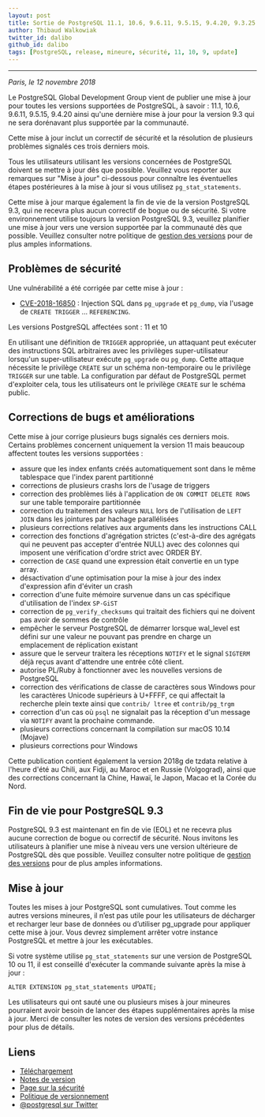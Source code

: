 ```yaml
---
layout: post
title: Sortie de PostgreSQL 11.1, 10.6, 9.6.11, 9.5.15, 9.4.20, 9.3.25
author: Thibaud Walkowiak
twitter_id: dalibo
github_id: dalibo
tags: [PostgreSQL, release, mineure, sécurité, 11, 10, 9, update]
---
```


---

*Paris, le 12 novembre 2018*

Le PostgreSQL Global Development Group vient de publier une mise à jour pour toutes les versions supportées de PostgreSQL, à savoir : 11.1, 10.6, 9.6.11, 9.5.15, 9.4.20 ainsi qu'une dernière mise à jour pour la version 9.3 qui ne sera dorénavant plus supportée par la communauté.

<!--MORE-->

Cette mise à jour inclut un correctif de sécurité et la résolution de plusieurs problèmes signalés ces trois derniers mois.

Tous les utilisateurs utilisant les versions concernées de PostgreSQL doivent se mettre à jour dès que possible.
Veuillez vous reporter aux remarques sur "Mise à jour" ci-dessous pour connaître les éventuelles étapes postérieures à la mise à jour si vous utilisez `pg_stat_statements`.

Cette mise à jour marque également la fin de vie de la version PostgreSQL 9.3, qui ne recevra plus aucun correctif de bogue ou de sécurité.
Si votre environnement utilise toujours la version PostgreSQL 9.3, veuillez planifier une mise à jour vers une version supportée par la communauté dès que possible.
Veuillez consulter notre politique de [gestion des versions](https://www.postgresql.org/support/versioning/) pour de plus amples informations.


## Problèmes de sécurité

Une vulnérabilité a été corrigée par cette mise à jour :

  * [CVE-2018-16850](https://security-tracker.debian.org/tracker/CVE-2018-16850) : Injection SQL dans `pg_upgrade` et `pg_dump`, via l'usage de `CREATE TRIGGER` ... `REFERENCING`.
  
Les versions PostgreSQL affectées sont : 11 et 10

En utilisant une définition de `TRIGGER` appropriée, un attaquant peut exécuter des instructions SQL arbitraires avec les privilèges super-utilisateur lorsqu'un super-utilisateur exécute `pg_upgrade` ou `pg_dump`. Cette attaque nécessite le privilège `CREATE` sur un schéma non-temporaire ou le privilège `TRIGGER` sur une table.
La configuration par défaut de PostgreSQL permet d'exploiter cela, tous les utilisateurs ont le privilège `CREATE` sur le schéma public.


## Corrections de bugs et améliorations

Cette mise à jour corrige plusieurs bugs signalés ces derniers mois. Certains problèmes concernent uniquement la version 11 mais beaucoup affectent toutes les versions supportées :

* assure que les index enfants créés automatiquement sont dans le même tablespace que l'index parent partitionné
* corrections de plusieurs crashs lors de l'usage de triggers
* correction des problèmes liés à l'application de `ON COMMIT DELETE ROWS` sur une table temporaire partitionnée
* correction du traitement des valeurs `NULL` lors de l'utilisation de `LEFT JOIN` dans les jointures par hachage parallélisées
* plusieurs corrections relatives aux arguments dans les instructions CALL
* correction des fonctions d'agrégation strictes (c'est-à-dire des agrégats qui ne peuvent pas accepter d'entrée NULL) avec des colonnes qui imposent une vérification d'ordre strict avec ORDER BY.
* correction de `CASE` quand une expression était convertie en un type array.
* désactivation d'une optimisation pour la mise à jour des index d'expression afin d'éviter un crash
* correction d'une fuite mémoire survenue dans un cas spécifique d'utilisation de l'index `SP-GiST`
* correction de `pg_verify_checksums` qui traitait des fichiers qui ne doivent pas avoir de sommes de contrôle
* empêcher le serveur PostgreSQL de démarrer lorsque wal_level est défini sur une valeur ne pouvant pas prendre en charge un emplacement de réplication existant
* assure que le serveur traitera les réceptions `NOTIFY` et le signal `SIGTERM` déjà reçus avant d'attendre une entrée côté client.
* autorise PL/Ruby à fonctionner avec les nouvelles versions de PostgreSQL
* correction des vérifications de classe de caractères sous Windows pour les caractères Unicode supérieurs à U+FFFF, ce qui affectait la recherche plein texte ainsi que `contrib/ ltree` et `contrib/pg_trgm`
* correction d'un cas où `psql` ne signalait pas la réception d'un message via `NOTIFY` avant la prochaine commande.
* plusieurs corrections concernant la compilation sur macOS 10.14 (Mojave)
* plusieurs corrections pour Windows

Cette publication contient également la version 2018g de tzdata relative à l'heure d'été au Chili, aux Fidji, au Maroc et en Russie (Volgograd), ainsi que des corrections concernant la Chine, Hawaï, le Japon, Macao et la Corée du Nord.


## Fin de vie pour PostgreSQL 9.3

PostgreSQL 9.3 est maintenant en fin de vie (EOL) et ne recevra plus aucune correction de bogue ou correctif de sécurité.
Nous invitons les utilisateurs à planifier une mise à niveau vers une version ultérieure de PostgreSQL dès que possible.
Veuillez consulter notre politique de [gestion des versions](https://www.postgresql.org/support/versioning/) pour de plus amples informations.


## Mise à jour

Toutes les mises à jour PostgreSQL sont cumulatives. Tout comme les autres
versions mineures, il n’est pas utile pour les utilisateurs de décharger et
recharger leur base de données ou d’utiliser pg_upgrade pour appliquer cette
mise à jour. Vous devrez simplement arrêter votre instance PostgreSQL et
mettre à jour les exécutables.

Si votre système utilise `pg_stat_statements` sur une version de PostgreSQL 10 ou 11, il est conseillé d'exécuter la commande suivante après la mise à jour :

```ALTER EXTENSION pg_stat_statements UPDATE;```


Les utilisateurs qui ont sauté une ou plusieurs mises à jour mineures
pourraient avoir besoin de lancer des étapes supplémentaires après la mise à
jour. Merci de consulter les notes de version des versions précédentes pour
plus de détails.

## Liens

* [Téléchargement](https://www.postgresql.org/download)
* [Notes de version](https://www.postgresql.org/docs/current/static/release.html)
* [Page sur la sécurité](https://www.postgresql.org/support/security/)
* [Politique de versionnement](https://www.postgresql.org/support/versioning/)
* [@postgresql sur Twitter](https://twitter.com/postgresql)
